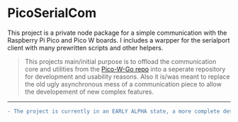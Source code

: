 # PicoSerialCom
This project is a private node package for a simple communication with the Raspberry Pi Pico and Pico W boards. I includes a warpper for the serialport client with many prewritten scripts and other helpers.

> This projects main/initial purpose is to offload the communication core and utilities from the [Pico-W-Go repo](https://github.com/paulober/Pico-W-Go) into a seperate repository for development and usability reasons. Also it is/was meant to replace the old ugly asynchronous mess of a communication piece to allow the developement of new complex features.

---

```diff
- The project is currently in an EARLY ALPHA state, a more complete description (readme and maybe docs) will be added in a future commit -
```
